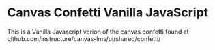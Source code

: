 Canvas Confetti Vanilla JavaScript
======

This is a Vanilla Javascript verion of the canvas confetti found at github.com/instructure/canvas-lms/ui/shared/confetti/
